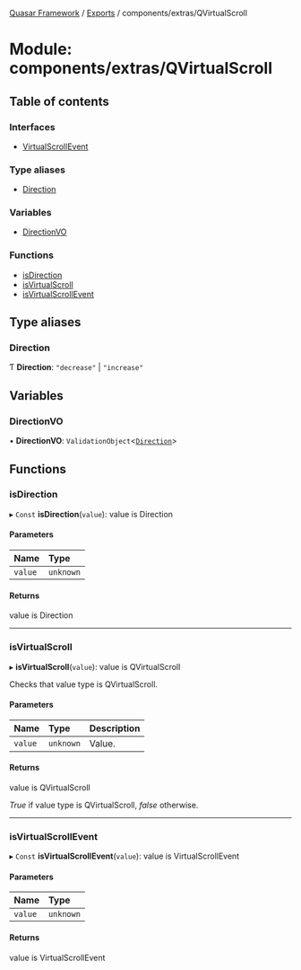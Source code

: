 [Quasar Framework](../index.md) / [Exports](../modules.md) / components/extras/QVirtualScroll

# Module: components/extras/QVirtualScroll

## Table of contents

### Interfaces

- [VirtualScrollEvent](../interfaces/components_extras_QVirtualScroll.VirtualScrollEvent.md)

### Type aliases

- [Direction](components_extras_QVirtualScroll.md#direction)

### Variables

- [DirectionVO](components_extras_QVirtualScroll.md#directionvo)

### Functions

- [isDirection](components_extras_QVirtualScroll.md#isdirection)
- [isVirtualScroll](components_extras_QVirtualScroll.md#isvirtualscroll)
- [isVirtualScrollEvent](components_extras_QVirtualScroll.md#isvirtualscrollevent)

## Type aliases

### Direction

Ƭ **Direction**: ``"decrease"`` \| ``"increase"``

## Variables

### DirectionVO

• **DirectionVO**: `ValidationObject`<[`Direction`](components_extras_QVirtualScroll.md#direction)\>

## Functions

### isDirection

▸ `Const` **isDirection**(`value`): value is Direction

#### Parameters

| Name | Type |
| :------ | :------ |
| `value` | `unknown` |

#### Returns

value is Direction

___

### isVirtualScroll

▸ **isVirtualScroll**(`value`): value is QVirtualScroll

Checks that value type is QVirtualScroll.

#### Parameters

| Name | Type | Description |
| :------ | :------ | :------ |
| `value` | `unknown` | Value. |

#### Returns

value is QVirtualScroll

_True_ if value type is QVirtualScroll, _false_ otherwise.

___

### isVirtualScrollEvent

▸ `Const` **isVirtualScrollEvent**(`value`): value is VirtualScrollEvent

#### Parameters

| Name | Type |
| :------ | :------ |
| `value` | `unknown` |

#### Returns

value is VirtualScrollEvent
